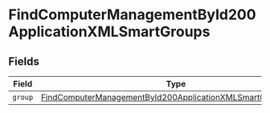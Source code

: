 # FindComputerManagementById200ApplicationXMLSmartGroups


## Fields

| Field                                                                                                                                                 | Type                                                                                                                                                  | Required                                                                                                                                              | Description                                                                                                                                           |
| ----------------------------------------------------------------------------------------------------------------------------------------------------- | ----------------------------------------------------------------------------------------------------------------------------------------------------- | ----------------------------------------------------------------------------------------------------------------------------------------------------- | ----------------------------------------------------------------------------------------------------------------------------------------------------- |
| `group`                                                                                                                                               | [FindComputerManagementById200ApplicationXMLSmartGroupsGroup](../../models/operations/findcomputermanagementbyid200applicationxmlsmartgroupsgroup.md) | :heavy_minus_sign:                                                                                                                                    | N/A                                                                                                                                                   |